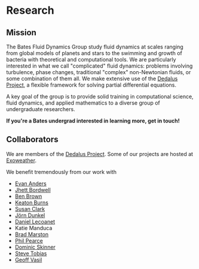 # Research

## Mission

The Bates Fluid Dynamics Group study fluid dynamics at scales ranging from global models of planets and stars to the swimming and growth of bacteria with theoretical and computational tools. We are particularly interested in what we call "complicated" fluid dynamics: problems involving turbulence, phase changes, traditional "complex" non-Newtonian fluids, or some combination of them all. We make extensive use of the [Dedalus Project](http://dedalus-project.org), a flexible framework for solving partial differential equations. 

A key goal of the group is to provide solid training in computational science, fluid dynamics, and applied mathematics to a diverse group of undergraduate researchers. 

**If you're a Bates undergrad interested in learning more, get in touch!**

## Collaborators

We are members of the [Dedalus Project](http://dedalus-project.org). Some of our projects are hosted at [Exoweather](http://exoweather.org).

We benefit tremendously from our work with

* [Evan Anders](https://www.colorado.edu/aps/evan-anders)
* [Jhett Bordwell](https://www.colorado.edu/aps/jhett-bordwell)
* [Ben Brown](https://bpbrown.bitbucket.io/)
* [Keaton Burns](http://keaton-burns.com/)
* [Susan Clark](https://www.sns.ias.edu/~seclark/)
* [Jörn Dunkel](https://math.mit.edu/~dunkel/)
* [Daniel Lecoanet](https://www.princeton.edu/~lecoanet/)
* Katie Manduca
* [Brad Marston](http://www.brown.edu/Research/bradmarston/Professor_Marston/Welcome.html)
* [Phil Pearce](http://math.mit.edu/~ppearce/)
* [Dominic Skinner](https://math.mit.edu/directory/profile.php?pid=2038)
* [Steve Tobias](http://www1.maths.leeds.ac.uk/~smt/)
* [Geoff Vasil](http://sydney.edu.au/science/people/geoffrey.vasil.php)
